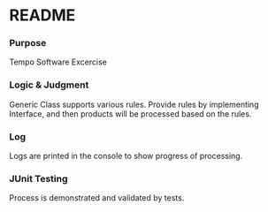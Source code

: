 # README #

### Purpose ###
Tempo Software Excercise

### Logic & Judgment ###
Generic Class supports various rules.
Provide rules by implementing Interface, and then products will be processed based on the rules.

### Log ###
Logs are printed in the console to show progress of processing.

### JUnit Testing ###
Process is demonstrated and validated by tests.
